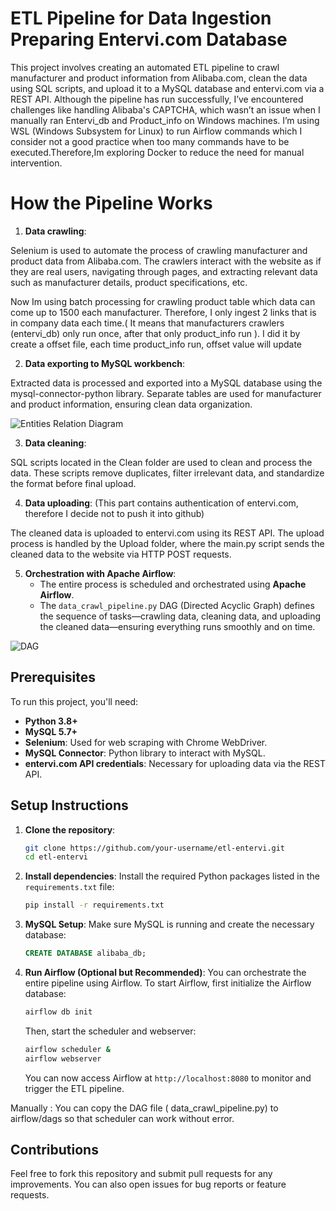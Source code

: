 # ETL Pipeline for Data Ingestion Preparing Entervi.com Database

This project involves creating an automated ETL pipeline to crawl manufacturer and product information from Alibaba.com, clean the data using SQL scripts, and upload it to a MySQL database and entervi.com via a REST API. Although the pipeline has run successfully, I’ve encountered challenges like handling Alibaba's CAPTCHA, which wasn’t an issue when I manually ran Entervi_db and Product_info on Windows machines. I’m using WSL (Windows Subsystem for Linux) to run Airflow commands which I consider not a good practice when too many commands have to be executed.Therefore,Im exploring Docker to reduce the need for manual intervention.


# How the Pipeline Works
1. **Data crawling**:
   
Selenium is used to automate the process of crawling manufacturer and product data from Alibaba.com.
The crawlers interact with the website as if they are real users, navigating through pages, and extracting relevant data such as manufacturer details, product specifications, etc.
   
Now Im using batch processing for crawling product table which data can come up to 1500 each manufacturer. Therefore, I only ingest 2 links that is in company data each time.( It means that manufacturers crawlers (entervi_db) only run once, after that only product_info run ). I did it by create a offset file, each time product_info run, offset value will update

2. **Data exporting to MySQL workbench**:

Extracted data is processed and exported into a MySQL database using the mysql-connector-python library.
Separate tables are used for manufacturer and product information, ensuring clean data organization.

![Entities Relation Diagram](https://github.com/user-attachments/assets/760c2d07-4bb2-4289-bd7c-17df216e3035)

3. **Data cleaning**:

SQL scripts located in the Clean folder are used to clean and process the data.
These scripts remove duplicates, filter irrelevant data, and standardize the format before final upload.

4. **Data uploading**: (This part contains authentication of entervi.com, therefore I decide not to push it into github)

The cleaned data is uploaded to entervi.com using its REST API.
The upload process is handled by the Upload folder, where the main.py script sends the cleaned data to the website via HTTP POST requests.

5. **Orchestration with Apache Airflow**:
   - The entire process is scheduled and orchestrated using **Apache Airflow**.
   - The `data_crawl_pipeline.py` DAG (Directed Acyclic Graph) defines the sequence of tasks—crawling data, cleaning data, and uploading the cleaned data—ensuring everything runs smoothly and on time.

![DAG](https://github.com/user-attachments/assets/a054ec6d-a034-4577-a123-a353f26ba520)

## Prerequisites

To run this project, you'll need:

- **Python 3.8+**
- **MySQL 5.7+**
- **Selenium**: Used for web scraping with Chrome WebDriver.
- **MySQL Connector**: Python library to interact with MySQL.
- **entervi.com API credentials**: Necessary for uploading data via the REST API.

## Setup Instructions

1. **Clone the repository**:
   ```bash
   git clone https://github.com/your-username/etl-entervi.git
   cd etl-entervi
   ```

2. **Install dependencies**:
   Install the required Python packages listed in the `requirements.txt` file:
   ```bash
   pip install -r requirements.txt
   ```

3. **MySQL Setup**:
   Make sure MySQL is running and create the necessary database:
   ```sql
   CREATE DATABASE alibaba_db;
   ```

4. **Run Airflow (Optional but Recommended)**:
   You can orchestrate the entire pipeline using Airflow. To start Airflow, first initialize the Airflow database:
   ```bash
   airflow db init
   ```

   Then, start the scheduler and webserver:
   ```bash
   airflow scheduler &
   airflow webserver
   ```

   You can now access Airflow at `http://localhost:8080` to monitor and trigger the ETL pipeline.

Manually : You can copy the DAG file ( data_crawl_pipeline.py) to airflow/dags so that scheduler can work without error.
## Contributions

Feel free to fork this repository and submit pull requests for any improvements. You can also open issues for bug reports or feature requests.
